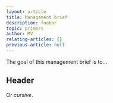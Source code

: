 ```yaml
---
layout: article
title: Management brief
description: foobar
topic: primers
author: MV
relating-articles: []
previous-article: null
---
```


The goal of this management brief is to...

## Header

Or _cursive_.